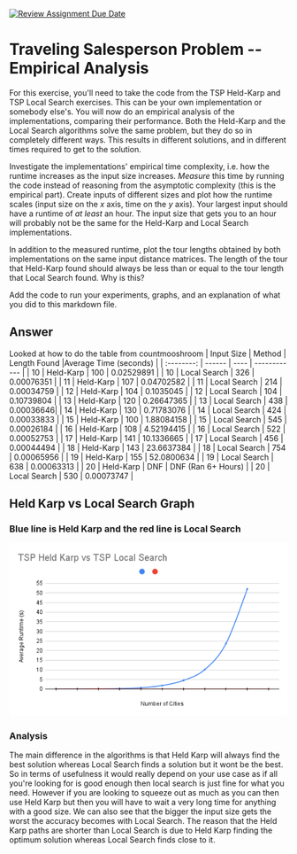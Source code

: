 [![Review Assignment Due Date](https://classroom.github.com/assets/deadline-readme-button-24ddc0f5d75046c5622901739e7c5dd533143b0c8e959d652212380cedb1ea36.svg)](https://classroom.github.com/a/7Wc93oxi)
# Traveling Salesperson Problem -- Empirical Analysis

For this exercise, you'll need to take the code from the TSP Held-Karp and TSP
Local Search exercises. This can be your own implementation or somebody else's.
You will now do an empirical analysis of the implementations, comparing their
performance. Both the Held-Karp and the Local Search algorithms solve the same
problem, but they do so in completely different ways. This results in different
solutions, and in different times required to get to the solution.

Investigate the implementations' empirical time complexity, i.e. how the runtime
increases as the input size increases. *Measure* this time by running the code
instead of reasoning from the asymptotic complexity (this is the empirical
part). Create inputs of different sizes and plot how the runtime scales (input
size on the $x$ axis, time on the $y$ axis). Your largest input should have a
runtime of *at least* an hour. The input size that gets you to an hour will
probably not be the same for the Held-Karp and Local Search implementations.

In addition to the measured runtime, plot the tour lengths obtained by both
implementations on the same input distance matrices. The length of the tour that
Held-Karp found should always be less than or equal to the tour length that
Local Search found. Why is this?

Add the code to run your experiments, graphs, and an explanation of what you did
to this markdown file.

## Answer
Looked at how to do the table from countmooshroom
| Input Size | Method | Length Found |Average Time (seconds) |
| :--------: | ------ | ---- | ------------ |
| 10 | Held-Karp | 100 | 0.02529891 |
| 10 | Local Search | 326 | 0.00076351 |
| 11 | Held-Karp | 107 | 0.04702582 |
| 11 | Local Search | 214 | 0.00034759 |
| 12 | Held-Karp | 104 | 0.1035045 |
| 12 | Local Search | 104 | 0.10739804 |
| 13 | Held-Karp | 120 | 0.26647365 |
| 13 | Local Search | 438 | 0.00036646|
| 14 | Held-Karp | 130 | 0.71783076 |
| 14 | Local Search | 424 | 0.00033833 |
| 15 | Held-Karp | 100 | 1.88084158 |
| 15 | Local Search | 545 | 0.00026184 |
| 16 | Held-Karp | 108 | 4.52194415 |
| 16 | Local Search | 522 | 0.00052753 |
| 17 | Held-Karp | 141 | 10.1336665 |
| 17 | Local Search | 456 | 0.00044494 |
| 18 | Held-Karp | 143 | 23.6637384  |
| 18 | Local Search | 754 | 0.00065956 |
| 19 | Held-Karp | 155 | 52.0800634 |
| 19 | Local Search | 638 | 0.00063313 |
| 20 | Held-Karp | DNF | DNF (Ran 6+ Hours) |
| 20 | Local Search | 530 | 0.00073747 |

## Held Karp vs Local Search Graph
### Blue line is Held Karp and the red line is Local Search
![Held Karp vs Local Search Graph](https://github.com/COSC3020/tsp-comparison-JamesOzzyburn-1/blob/main/TSP%20Held%20Karp%20vs%20TSP%20Local%20Search.png?raw=true)

### Analysis
The main difference in the algorithms is that Held Karp will always find the best solution whereas Local Search finds a solution but it wont be the best. So in terms of usefulness it would really depend on your use case as if all you're looking for is good enough then local search is just fine for what you need. However if you are looking to squeeze out as much as you can then use Held Karp but then you will have to wait a very long time for anything with a good size. We can also see that the bigger the input size gets the worst the accuracy becomes with Local Search. The reason that the Held Karp paths are shorter than Local Search is due to Held Karp finding the optimum solution whereas Local Search finds close to it.
